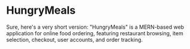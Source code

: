 # HungryMeals
Sure, here's a very short version: "HungryMeals" is a MERN-based web application for online food ordering, featuring restaurant browsing, item selection, checkout, user accounts, and order tracking.
